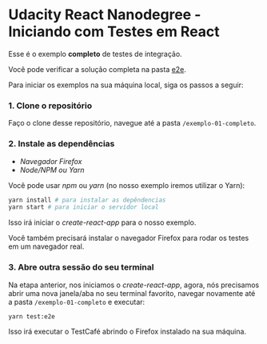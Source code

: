 # Udacity React Nanodegree - Iniciando com Testes em React

Esse é o exemplo **completo** de testes de integração.

Você pode verificar a solução completa na pasta [e2e](./e2e).

Para iniciar os exemplos na sua máquina local, siga os passos a seguir:

### 1. Clone o repositório

Faço o clone desse repositório, navegue até a pasta `/exemplo-01-completo`.

### 2. Instale as dependências

- _Navegador Firefox_
- _Node/NPM ou Yarn_

Você pode usar _npm_ ou _yarn_ (no nosso exemplo iremos utilizar o Yarn):

```bash
yarn install # para instalar as depêndencias
yarn start # para iniciar o servidor local
```

Isso irá iniciar o _create-react-app_ para o nosso exemplo.

Você também precisará instalar o navegador Firefox para rodar os testes em um navegador real.

### 3. Abre outra sessão do seu terminal

Na etapa anterior, nos iniciamos o _create-react-app_, agora, nós precisamos abrir uma nova janela/aba no seu terminal favorito, navegar novamente até a pasta `/exemplo-01-completo` e executar:

```
yarn test:e2e
```

Isso irá executar o TestCafé abrindo o Firefox instalado na sua máquina.
